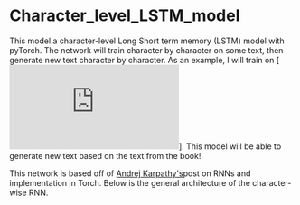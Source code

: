 # Character_level_LSTM_model

This model a character-level Long Short term memory (LSTM) model with pyTorch. The network will train character by character on some text, then generate new text character by character. As an example, I will train on [![Anna Karenina](https://www.globalgreyebooks.com/anna-karenina-ebook.html)]. This model will be able to generate new text based on the text from the book!

This network is based off of [Andrej Karpathy's](http://karpathy.github.io/2015/05/21/rnn-effectiveness/)post on RNNs and implementation in Torch. Below is the general architecture of the character-wise RNN.

